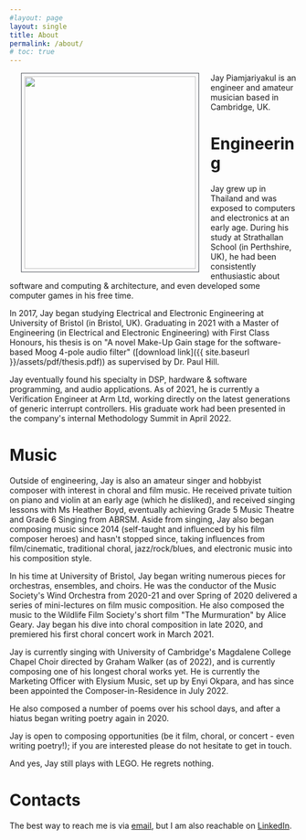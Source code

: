 ```yaml
---
#layout: page
layout: single
title: About
permalink: /about/
# toc: true
---
```


<!-- {% include toc %} -->

<!-- # Bio -->

<img src="{{ site.baseurl }}/assets/img/banner_about.jpg" style="float: left; padding: 5px; margin: 0 20px 0 20px; border: 1px solid #51555d; width: 300px; height: 337px; object-fit: cover; object-position: 0% 0;"/>

Jay Piamjariyakul is an engineer and amateur musician based in Cambridge, UK.

# Engineering

Jay grew up in Thailand and was exposed to computers and electronics at an early age. During his study at Strathallan School (in Perthshire, UK), he had been consistently enthusiastic about software and computing & architecture, and even developed some computer games in his free time.

In 2017, Jay began studying Electrical and Electronic Engineering at University of Bristol (in Bristol, UK). Graduating in 2021 with a Master of Engineering (in Electrical and Electronic Engineering) with First Class Honours, his thesis is on "A novel Make-Up Gain stage for the software-based Moog 4-pole audio filter" ([download link]({{ site.baseurl }}/assets/pdf/thesis.pdf)) as supervised by Dr. Paul Hill.
<!-- <object data="{{ site.baseurl }}/assets/pdf/thesis.pdf" width="1000" height="1000" type='application/pdf'></object> -->

Jay eventually found his specialty in DSP, hardware & software programming, and audio applications. As of 2021, he is currently a Verification Engineer at Arm Ltd, working directly on the latest generations of generic interrupt controllers. His graduate work had been presented in the company's internal Methodology Summit in April 2022.

# Music

Outside of engineering, Jay is also an amateur singer and hobbyist composer with interest in choral and film music. He received private tuition on piano and violin at an early age (which he disliked), and received singing lessons with Ms Heather Boyd, eventually achieving Grade 5 Music Theatre and Grade 6 Singing from ABRSM. Aside from singing, Jay also began composing music since 2014 (self-taught and influenced by his film composer heroes) and hasn't stopped since, taking influences from film/cinematic, traditional choral, jazz/rock/blues, and electronic music into his composition style.

In his time at University of Bristol, Jay began writing numerous pieces for orchestras, ensembles, and choirs. He was the conductor of the Music Society's Wind Orchestra from 2020-21 and over Spring of 2020 delivered a series of mini-lectures on film music composition. He also composed the music to the Wildlife Film Society's short film "The Murmuration" by Alice Geary. Jay began his dive into choral composition in late 2020, and premiered his first choral concert work in March 2021.

Jay is currently singing with University of Cambridge's Magdalene College Chapel Choir directed by Graham Walker (as of 2022), and is currently composing one of his longest choral works yet. He is currently the Marketing Officer with Elysium Music, set up by Enyi Okpara, and has since been appointed the Composer-in-Residence in July 2022.

He also composed a number of poems over his school days, and after a hiatus began writing poetry again in 2020.

Jay is open to composing opportunities (be it film, choral, or concert - even writing poetry!); if you are interested please do not hesitate to get in touch.

<!-- *** -->

And yes, Jay still plays with LEGO. He regrets nothing.

# Contacts

The best way to reach me is via [email](mailto:j.piamjariyakul@outlook.com), but I am also reachable on [LinkedIn](https://www.linkedin.com/in/jpiamjariyakul).

<!-- 
***

# Factsheet

In brief:
- Engineer and musician
  - Based in Cambridge, UK
  - Born in Thailand
- Studied at University of Bristol
  - Graduated in 2021: Master of Engineering in Electrical and Electronic Engineering with First Class Honours
  - Thesis: "A novel Make-Up Gain stage for the software-based Moog 4-pole audio filter"
- Works at Arm Ltd (as of 2021)
  - Graduate Verification Engineer
- Also sings and composes music & poems -->

<!-- This is the base Jekyll theme. You can find out more info about customizing your Jekyll theme, as well as basic Jekyll usage documentation at [jekyllrb.com](https://jekyllrb.com/)

You can find the source code for Minima at GitHub:
[jekyll][jekyll-organization] /
[minima](https://github.com/jekyll/minima)

You can find the source code for Jekyll at GitHub:
[jekyll][jekyll-organization] /
[jekyll](https://github.com/jekyll/jekyll)


[jekyll-organization]: https://github.com/jekyll -->
